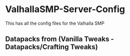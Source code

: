 # ValhallaSMP-Server-Config
This has all the config files for the Valhalla SMP


## Datapacks from (Vanilla Tweaks - Datapacks/Crafting Tweaks)
